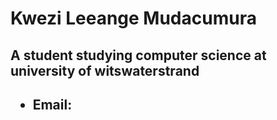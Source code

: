 <h1>Kwezi Leeange Mudacumura</h1>
<h2>A student studying computer science at university of witswaterstrand</h2>
<h2><ul><li>Email:<a 2725740@students.wits.ac.za</a>
</ul></h2>
